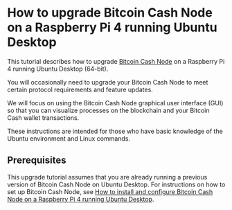 # How to upgrade Bitcoin Cash Node on a Raspberry Pi 4 running Ubuntu Desktop

This tutorial describes how to upgrade [Bitcoin Cash Node](https://bitcoincashnode.org/) on a Raspberry Pi 4 running Ubuntu Desktop (64-bit).

You will occasionally need to upgrade your Bitcoin Cash Node to meet certain protocol requirements and feature updates.

We will focus on using the Bitcoin Cash Node graphical user interface (GUI) so that you can visualize processes on the blockchain and your Bitcoin Cash wallet transactions.

These instructions are intended for those who have basic knowledge of the Ubuntu environment and Linux commands.

## Prerequisites

This upgrade tutorial assumes that you are already running a previous version of Bitcoin Cash Node on Ubuntu Desktop. For instructions on how to set up Bitcoin Cash Node, see [How to install and configure Bitcoin Cash Node on a Raspberry Pi 4 running Ubuntu Desktop](../installation-and-setup/).
